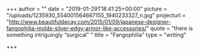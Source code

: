 +++
author = ""
date = "2019-01-29T18:41:25+00:00"
picture = "/uploads/1235930_554001564667155_1940233327_n.jpg"
projecturl = "http://www.beautifuldecay.com/2015/01/09/japanese-designer-fangophilia-molds-silver-edgy-armor-like-accessories/"
quote = "there is something intriguingly “surgical” "
title = "Fangophilia"
type = "writing"

+++
